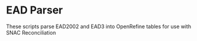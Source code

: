 # EAD Parser

These scripts parse EAD2002 and EAD3 into OpenRefine tables for use with SNAC Reconciliation
